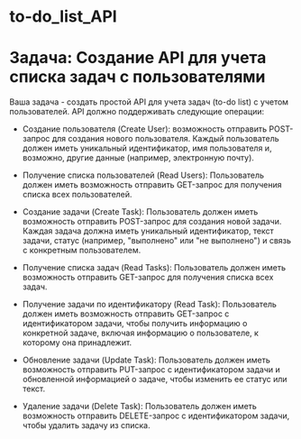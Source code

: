 # to-do_list_API


# Задача: Создание API для учета списка задач с пользователями

Ваша задача - создать простой API для учета задач (to-do list) с учетом пользователей. 
API должно поддерживать следующие операции:

- Создание пользователя (Create User):
возможность отправить POST-запрос для создания нового пользователя. 
Каждый пользователь должен иметь уникальный идентификатор, имя пользователя и, 
возможно, другие данные (например, электронную почту).

- Получение списка пользователей (Read Users): 
Пользователь должен иметь возможность отправить GET-запрос для получения списка всех пользователей.

- Создание задачи (Create Task):
Пользователь должен иметь возможность отправить POST-запрос для создания новой задачи. 
Каждая задача должна иметь уникальный идентификатор, текст задачи, статус 
(например, "выполнено" или "не выполнено") и связь с конкретным пользователем.

- Получение списка задач (Read Tasks):
Пользователь должен иметь возможность отправить GET-запрос для получения списка всех задач.

- Получение задачи по идентификатору (Read Task): 
  Пользователь должен иметь возможность отправить GET-запрос с идентификатором задачи, 
  чтобы получить информацию о конкретной задаче, включая информацию о пользователе, к которому она принадлежит.

- Обновление задачи (Update Task): 
Пользователь должен иметь возможность отправить PUT-запрос с идентификатором задачи
и обновленной информацией о задаче, чтобы изменить ее статус или текст.

- Удаление задачи (Delete Task): 
Пользователь должен иметь возможность отправить DELETE-запрос с идентификатором задачи, 
чтобы удалить задачу из списка.